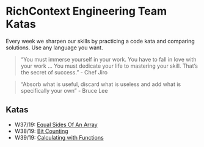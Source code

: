 # RichContext Engineering Team Katas

Every week we sharpen our skills by practicing a code kata and comparing solutions. Use any language you want. 

> “You must immerse yourself in your work. You have to fall in love with your work … You must dedicate your life to mastering your skill. That’s the secret of success.” - Chef Jiro

> “Absorb what is useful, discard what is useless and add what is specifically your own” - Bruce Lee

## Katas 

* W37/19: [Equal Sides Of An Array](https://www.codewars.com/kata/equal-sides-of-an-array/)
* W38/19: [Bit Counting](https://www.codewars.com/kata/526571aae218b8ee490006f4)
* W39/19: [Calculating with Functions](https://www.codewars.com/kata/525f3eda17c7cd9f9e000b39)
